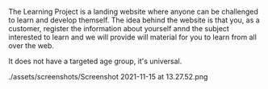The Learning Project is a landing website where anyone can be challenged to learn and develop themself.
The idea behind the website is that you, as a customer, register the information about yourself annd the subject interested to learn and we will provide will material for you to learn from all over the web.

It does not have a targeted age group, it's universal.

./assets/screenshots/Screenshot 2021-11-15 at 13.27.52.png
